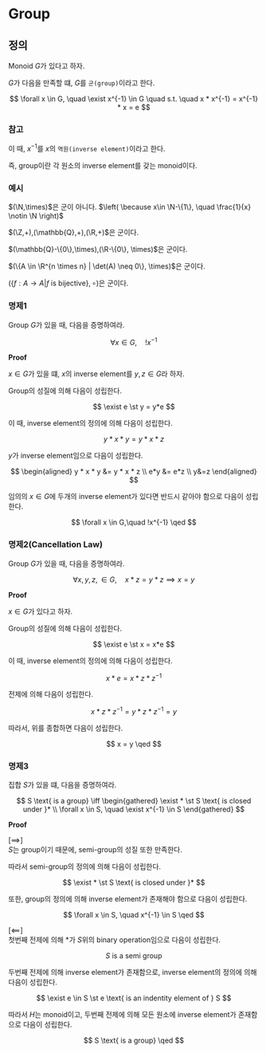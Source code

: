 # Group
## 정의
Monoid $G$가 있다고 하자.

$G$가 다음을 만족할 떄, $G$를 `군(group)`이라고 한다.

$$ \forall x \in G, \quad \exist x^{-1} \in G \quad s.t. \quad x * x^{-1} = x^{-1} * x = e $$ 

### 참고
이 때, $x^{-1}$를 $x$의 `역원(inverse element)`이라고 한다.

즉, group이란 각 원소의 inverse element를 갖는 monoid이다.

### 예시
$(\N,\times)$은 군이 아니다. $\left( \because x\in \N-\{1\}, \quad \frac{1}{x} \notin \N \right)$  

$(\Z,+),(\mathbb{Q},+),(\R,+)$은 군이다.

$(\mathbb{Q}-\{0\},\times),(\R-\{0\}, \times)$은 군이다.

$(\{A \in \R^{n \times n} | \det(A) \neq 0\}, \times)$은 군이다.

$(\{f:A \rightarrow A | f \text{ is bijective} \},\circ)$은 군이다.

### 명제1 
Group $G$가 있을 때, 다음을 증명하여라.

$$ \forall x \in G,\quad !x^{-1} $$

**Proof**  

$x\in G$가 있을 떄, $x$의 inverse element를 $y,z \in G$라 하자.  

Group의 성질에 의해 다음이 성립한다.

$$ \exist e \st y = y*e $$

이 때, inverse element의 정의에 의해 다음이 성립한다.

$$ y * x * y = y * x * z $$

$y$가 inverse element임으로 다음이 성립한다.

$$ \begin{aligned} y * x * y &= y * x * z \\ e*y &= e*z \\ y&=z \end{aligned} $$

임의의 $x \in G$에 두개의 inverse element가 있다면 반드시 같아야 함으로 다음이 성립한다.

$$ \forall x \in G,\quad !x^{-1} \qed $$

### 명제2(Cancellation Law)
Group $G$가 있을 때, 다음을 증명하여라.

$$ \forall x,y,z, \in G, \quad x*z = y*z \implies x=y $$

**Proof**  

$x\in G$가 있다고 하자.

Group의 성질에 의해 다음이 성립한다.

$$ \exist e \st x = x*e $$

이 때, inverse element의 정의에 의해 다음이 성립한다.

$$ x * e = x * z * z^{-1} $$

전제에 의해 다음이 성립한다.

$$ x * z * z^{-1} = y * z * z^{-1} = y $$

따라서, 위를 종합하면 다음이 성립한다.

$$ x = y \qed $$

### 명제3
집합 $S$가 있을 떄, 다음을 증명하여라.

$$ S \text{ is a group} \iff \begin{gathered} \exist * \st S \text{ is closed under }* \\ \forall x \in S, \quad \exist x^{-1} \in S \end{gathered}  $$

**Proof**

[$\implies$]  
$S$는 group이기 때문에, semi-group의 성질 또한 만족한다.

따라서 semi-group의 정의에 의해 다음이 성립한다.

$$ \exist * \st S \text{ is closed under }* $$

또한, group의 정의에 의해 inverse element가 존재해야 함으로 다음이 성립한다.

$$ \forall x \in S, \quad  x^{-1} \in S \qed $$

[$\impliedby$]  
첫번째 전제에 의해 $*$가 $S$위의 binary operation임으로 다음이 성립한다.

$$ S \text{ is a semi group} $$

두번째 전제에 의해 inverse element가 존재함으로, inverse element의 정의에 의해 다음이 성립한다.

$$ \exist e \in S \st e \text{ is an indentity element of } S $$ 

따라서 $H$는 monoid이고, 두번째 전제에 의해 모든 원소에 inverse element가 존재함으로 다음이 성립한다.

$$ S \text{ is a group} \qed $$